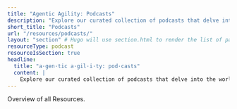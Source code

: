 ```yaml
---
title: "Agentic Agility: Podcasts"
description: "Explore our curated collection of podcasts that delve into the world of Agentic Agility, featuring insights from industry leaders and experts."
short_title: "Podcasts"
url: "/resources/podcasts/"
layout: "section" # Hugo will use section.html to render the list of pages
resourceType: podcast
resourceIsSection: true
headline:
  title: "a·gen·tic a·gil·i·ty: pod·casts"
  content: |
    Explore our curated collection of podcasts that delve into the world of Agentic Agility, featuring insights from industry leaders and experts.
---
```


Overview of all Resources.
